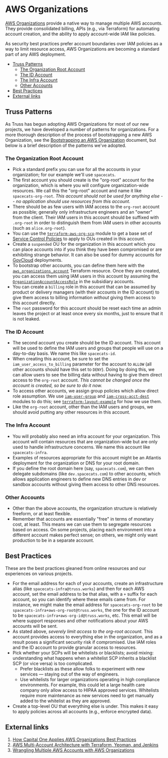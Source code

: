 # AWS Organizations

[AWS Organizations](https://docs.aws.amazon.com/organizations/latest/userguide/orgs_introduction.html)
provide a native way to manage multiple AWS accounts.  They provide
consolidated billing, APIs (e.g., via Terraform) for automating account
creation, and the ability to apply account-wide IAM like policies.

As security best practices prefer account boundaries over IAM policies
as a way to limit resource access, AWS Organizations are becoming a
standard part of any AWS deployment.

<!-- mdformat-toc start --slug=github --no-anchors --maxlevel=6 --minlevel=2 -->

- [Truss Patterns](#truss-patterns)
  - [The Organization Root Account](#the-organization-root-account)
  - [The ID Account](#the-id-account)
  - [The Infra Account](#the-infra-account)
  - [Other Accounts](#other-accounts)
- [Best Practices](#best-practices)
- [External links](#external-links)

<!-- mdformat-toc end -->

## Truss Patterns

As Truss has begun adopting AWS Organizations for most of our new
projects, we have developed a number of patterns for organizations.
For a more thorough description of the process of bootstrapping a
new AWS Organization, see the [Bootstrapping an AWS
Organization](org-bootstrap.md) document, but below is a brief
description of the patterns we've adopted.

### The Organization Root Account

- Pick a standard prefix you can use for all the accounts in your
  organization; for our example we'll use `spacecats`.
- The first account you should create is the "org-root" account for the
  organization, which is where you will configure organization-wide
  resources. We call this the "org-root" account and name it like
  `spacecats-org-root`. *This account should not be used for anything
  else -- no application should use resources from this account.*
- There should be as few users with IAM access to the `org-root`
  account as possible; generally only infrastructure engineers and
  an "owner" from the client. Their IAM users in this account should
  be suffixed with `.org-root` in order to distinguish them from
  IAM users in other accounts (such as `alice.org-root`).
- You can use the
  [`terraform-aws-org-scp`](https://github.com/trussworks/terraform-aws-org-scp)
  module to get a base set of [Service Control
  Policies](https://docs.aws.amazon.com/organizations/latest/userguide/orgs_manage_policies_scp.html)
  to apply to OUs created in this account.
- Create a `suspended` OU for the organization in this account which
  you can place accounts into if you think they have been compromised
  or are exhibiting strange behavior. It can also be used for dummy
  accounts for [GovCloud](govcloud/README.md) deployments.
- To bootstrap other accounts, you can define them here with the
  [`aws_organizations_account`](https://www.terraform.io/docs/providers/aws/r/organizations_account.html)
  Terraform resource. Once they are created, you can access them using
  IAM users in this account by assuming the
  [`OrganizationAccountAccessRole`](https://docs.aws.amazon.com/organizations/latest/userguide/orgs_manage_accounts_access.html)
  in the subsidiary accounts.
- You can create a `billing` role in this account that can be assumed by
  product or delivery managers (with their accounts in the ID account)
  to give them access to billing information *without* giving them access
  to this account directly.
- The `root` password for this account should be reset each time an admin
  leaves the project or at least once every six months, just to ensure
  that it is not leaked.

### The ID Account

- The second account you create should be the ID account. This account
  will be used to define the IAM users and groups that people will use
  on a day-to-day basis. We name this like `spacecats-id`.
- When creating this account, be sure to set the `iam_user_access_to_billing`
  parameter for the account to `ALLOW` (all other accounts should have
  this set to `DENY`). Doing by doing this, we can allow users to see the
  billing data without having to give them direct access to the `org-root`
  account. *This cannot be changed once the account is created, so be sure
  to do it now.*
- To access other accounts, we assign group policies which allow direct role assumption.
  We use [`iam-user-group`](https://registry.terraform.io/modules/trussworks/iam-user-group/aws/1.0.2) and [`iam-cross-acct-dest`](https://registry.terraform.io/modules/trussworks/iam-cross-acct-dest/aws) modules to do this; see [`terraform-layout-example`](https://github.com/trussworks/terraform-layout-example) for how we use them.
- Like the `org-root` account, other than the IAM users and groups, we
  should avoid putting any other resources in this account.

### The Infra Account

- You will probably also need an infra account for your organization.
  This account will contain resources that are organization-wide but are
  only used to handle infrastructure concerns. We name this account like
  `spacecats-infra`.
- Examples of resources appropriate for this account might be an Atlantis
  deployment for the organization or DNS for your root domain.
- If you define the root domain here (say, `spacecats.com`), we can then
  delegate subdomains (like `dev.spacecats.com`) to other accounts, which
  allows application engineers to define new DNS entries in dev or sandbox
  accounts without giving them access to other DNS resources.

### Other Accounts

- Other than the above accounts, the organization structure is relatively
  freeform, or at least flexible.
- Remember that accounts are essentially "free" in terms of monetary cost,
  at least. This means we can use them to segregate resources based on
  access. On some projects, placing each environment into a different
  account makes perfect sense; on others, we might only want production
  to be in a separate account.

## Best Practices

These are the best practices gleaned from online resources and our
experiences on various projects.

- For the email address for each of your accounts, create an infrastructure
  alias (like `spacecats-infra@truss.works`) and then for each AWS account,
  set the email address to be that alias, with a `+` suffix for each
  account, so you can identify where these emails came from. For instance,
  we might make the email address for `spacecats-org-root` to be
  `spacecats-infra+aws-org-root@truss.works`, the one for the ID account
  to be `spacecats-infra+aws-org-id@truss.works`, etc. This email will be
  where support responses and other notifications about your AWS accounts
  will be sent.
- As stated above, *severely limit access to the org-root account.* This
  account provides access to everything else in the organization, and
  as a result poses a significant security risk if compromised. Use IAM
  roles and the ID account to provide granular access to resources.
- Pick whether your SCPs will be whitelists or blacklists; avoid mixing:
  understanding what happens when a whitelist SCP inherits a blacklist
  SCP (or vice versa) is too complicated.
  - Prefer blacklists as these allow folks to experiment with new
    services — staying out of the way of engineers.
  - Use whitelists for larger organizations operating in high compliance
    environments. For example, this could let a large health care company
    only allow access to HIPAA approved services. Whitelists require more
    maintenance as new services need to get manually added to the whitelist
    as they are approved.
- Create a top-level OU that everything else is under. This makes it easy
  to apply policies across all accounts (e.g., enforce encrypted data).

## External links

1. [How Capital One Applies AWS Organizations Best Practices](https://www.youtube.com/watch?v=ZKpkF17d0Oo)
1. [AWS Multi-Account Architecture with Terraform, Yeoman, and Jenkins](https://medium.com/slalom-engineering/aws-multi-account-architecture-with-terraform-yeoman-and-jenkins-7fd42ddcdda8)
1. [Wrangling Multiple AWS Accounts with AWS Organizations](https://www.slideshare.net/AmazonWebServices/wrangling-multiple-aws-accounts-with-aws-organizations)
